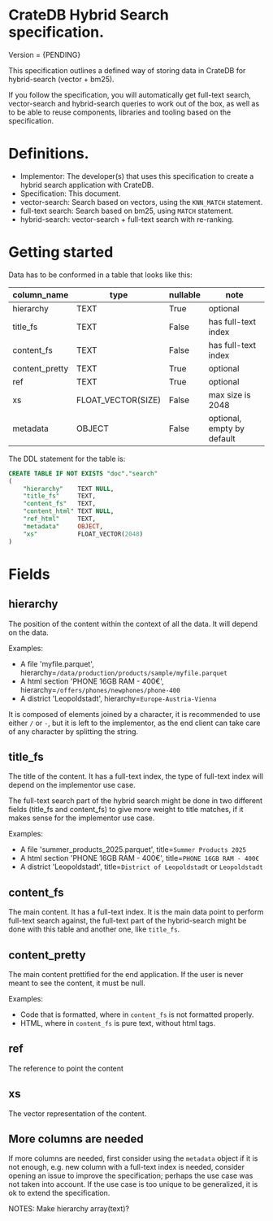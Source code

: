 # CrateDB Hybrid Search specification.

Version = {PENDING}

This specification outlines a defined way of storing data in CrateDB for hybrid-search (vector + bm25).

If you follow the specification, you will automatically get full-text search, vector-search and
hybrid-search queries to work out of the box, as well as to be able to reuse components,
libraries and tooling based on the specification.

# Definitions.

* Implementor: The developer(s) that uses this specification to create a hybrid search application
with CrateDB.
* Specification: This document.
* vector-search: Search based on vectors, using the `KNN_MATCH` statement.
* full-text search: Search based on bm25, using `MATCH` statement.
* hybrid-search: vector-search + full-text search with re-ranking.

# Getting started

Data has to be conformed in a table that looks like this:

| column_name    | type               | nullable | note                       |
|----------------|--------------------|----------|----------------------------|
| hierarchy      | TEXT               | True     | optional                   |
| title_fs       | TEXT               | False    | has full-text index        |
| content_fs     | TEXT               | False    | has full-text index        |
| content_pretty | TEXT               | True     | optional                   |
| ref            | TEXT               | True     | optional                   |
| xs             | FLOAT_VECTOR(SIZE) | False    | max size is 2048           |   
| metadata       | OBJECT             | False    | optional, empty by default |
 

The DDL statement for the table is:

```sql
CREATE TABLE IF NOT EXISTS "doc"."search"
(
    "hierarchy"    TEXT NULL,
    "title_fs"     TEXT,
    "content_fs"   TEXT,
    "content_html" TEXT NULL,
    "ref_html"     TEXT,
    "metadata"     OBJECT,
    "xs"           FLOAT_VECTOR(2048)
)
```

# Fields

## hierarchy

The position of the content within the context of all the data. It will depend on the data.

Examples:

* A file 'myfile.parquet', hierarchy=`/data/production/products/sample/myfile.parquet`
* A html section 'PHONE 16GB RAM - 400€', hierarchy=`/offers/phones/newphones/phone-400`
* A district 'Leopoldstadt', hierarchy=`Europe-Austria-Vienna`

It is composed of elements joined by a character, it is recommended to use either `/` or `-`, but it
is
left to the implementor, as the end client can take care of any character by splitting the string.

## title_fs

The title of the content. It has a full-text index, the type of full-text index will depend on
the implementor use case.

The full-text search part of the hybrid search might be done in two different fields (title_fs and
content_fs)
to give more weight to title matches, if it makes sense for the implementor use case.

Examples:

* A file 'summer_products_2025.parquet', title=`Summer Products 2025`
* A html section 'PHONE 16GB RAM - 400€', title=`PHONE 16GB RAM - 400€`
* A district 'Leopoldstadt', title=`District of Leopoldstadt` or `Leopoldstadt`

## content_fs

The main content. It has a full-text index. It is the main data point to perform
full-text search against, the full-text part of the hybrid-search might be done
with this table and another one, like `title_fs`.

## content_pretty

The main content prettified for the end application. If the user is never meant to see the content, 
it must be null. 

Examples:
* Code that is formatted, where in `content_fs` is not formatted properly.
* HTML, where in `content_fs` is pure text, without html tags.

## ref

The reference to point the content

## xs

The vector representation of the content.



## More columns are needed

If more columns are needed, first consider using the `metadata` object if it is not enough, e.g.
new column with a full-text index is needed, consider opening an issue to improve the specification;
perhaps the use case was not taken into account. If the use case is too unique to be generalized,
it is ok to extend the specification.



NOTES:
Make hierarchy array(text)?